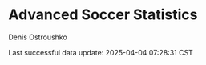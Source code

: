 # Advanced Soccer Statistics
Denis Ostroushko

<!-- gfm -->

Last successful data update: 2025-04-04 07:28:31 CST
